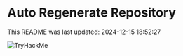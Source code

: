 # Auto Regenerate Repository

This README was last updated: 2024-12-15 18:52:27

 ![TryHackMe](https://tryhackme.com/badge/533634)